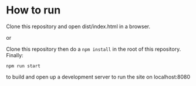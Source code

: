 # How to run

Clone this repository and open dist/index.html in a browser.

or

Clone this repository then do a `npm install` in the root of this repository.
Finally:

```
npm run start
```

to build and open up a development server to run the site on localhost:8080
